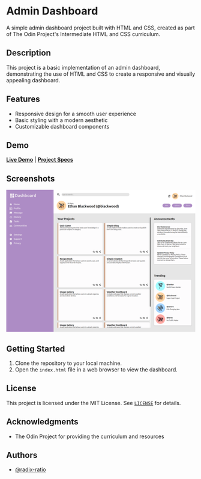 # Admin Dashboard


A simple admin dashboard project built with HTML and CSS, created as part of The Odin Project's Intermediate HTML and CSS curriculum.

## Description

This project is a basic implementation of an admin dashboard, demonstrating the use of HTML and CSS to create a responsive and visually appealing dashboard.

## Features

* Responsive design for a smooth user experience
* Basic styling with a modern aesthetic
* Customizable dashboard components

## Demo

[**Live Demo**](https://radix-ratio.github.io/admin-dashboard)  | [**Project Specs**](https://www.theodinproject.com/lessons/node-path-intermediate-html-and-css-admin-dashboard)

## Screenshots

![Dashboard Screenshot](img/dashboard-screen.png)

## Getting Started

1. Clone the repository to your local machine.
2. Open the `index.html` file in a web browser to view the dashboard.

## License

This project is licensed under the MIT License. See [`LICENSE`](https://choosealicense.com/licenses/mit/) for details.

## Acknowledgments

- The Odin Project for providing the curriculum and resources

## Authors

- [@radix-ratio](https://www.github.com/radix-ratio)